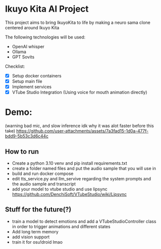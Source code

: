 # Ikuyo Kita AI Project

This project aims to bring IkuyoKita to life by making a
neuro sama clone centered around Ikuyo Kita

The following technologies will be used:

- OpenAI whisper
- Ollama
- GPT Sovits

Checklist:

- [x] Setup docker containers
- [x] Setup main file
- [x] Implement services
- [x] VTube Studio Integration (Using voice for mouth animation directly)

# Demo:

(warning bad mic, and slow inference idk why it was alot faster before this take)
https://github.com/user-attachments/assets/7a3fad15-1d0a-477f-bdd9-5b53c3d6c44c

## How to run

- Create a python 3.10 venv and pip install requirements.txt
- create a folder named files and put the audio sample that you will use in
- build and run docker compose
- edit tts_service.py and llm_servive regarding the system prompts and the audio
  sample and transcript
- add your model to vtube studio and use lipsync <https://github.com/DenchiSoft/VTubeStudio/wiki/Lipsync>

## Stuff for the future(?)

- train a model to detect emotions and add a VTubeStudioController class in
  order to trigger animations and different states
- Add long term memory
- add vision support
- train it for osu!droid lmao
